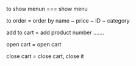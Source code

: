 to show menun === show menu

to order = order by name ~ price ~ ID ~ category

add to cart = add product number .......

open cart = open cart

close cart = close cart, close it
